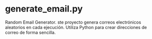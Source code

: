 # generate_email.py
Random Email Generator. ste proyecto genera correos electrónicos aleatorios en cada ejecución. Utiliza Python para crear direcciones de correo de forma sencilla.
